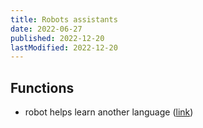 ```yaml
---
title: Robots assistants
date: 2022-06-27
published: 2022-12-20
lastModified: 2022-12-20
---
```



## Functions

- robot helps learn another language ([link](https://www.hindawi.com/journals/cin/2019/8904389/))